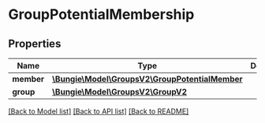 # GroupPotentialMembership

## Properties
Name | Type | Description | Notes
------------ | ------------- | ------------- | -------------
**member** | [**\Bungie\Model\GroupsV2\GroupPotentialMember**](GroupPotentialMember.md) |  | [optional] 
**group** | [**\Bungie\Model\GroupsV2\GroupV2**](GroupV2.md) |  | [optional] 

[[Back to Model list]](../README.md#documentation-for-models) [[Back to API list]](../README.md#documentation-for-api-endpoints) [[Back to README]](../README.md)


